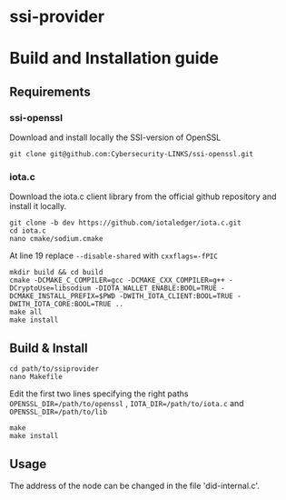 # ssi-provider

# Build and Installation guide

## Requirements

### ssi-openssl

Download and install locally the SSI-version of OpenSSL

    git clone git@github.com:Cybersecurity-LINKS/ssi-openssl.git

### iota.c

Download the iota.c client library from the official github repository and install it locally. 

    git clone -b dev https://github.com/iotaledger/iota.c.git
    cd iota.c
    nano cmake/sodium.cmake

At line 19 replace `--disable-shared` with `cxxflags=-fPIC`  

    mkdir build && cd build
    cmake -DCMAKE_C_COMPILER=gcc -DCMAKE_CXX_COMPILER=g++ -DCryptoUse=libsodium -DIOTA_WALLET_ENABLE:BOOL=TRUE -DCMAKE_INSTALL_PREFIX=$PWD -DWITH_IOTA_CLIENT:BOOL=TRUE -DWITH_IOTA_CORE:BOOL=TRUE ..
    make all
    make install

## Build & Install

    cd path/to/ssiprovider
    nano Makefile

Edit the first two lines specifying the right paths `OPENSSL_DIR=/path/to/openssl` , `IOTA_DIR=/path/to/iota.c` and `OPENSSL_DIR=/path/to/lib`

    make
    make install


## Usage

The address of the node can be changed in the file 'did-internal.c'.
